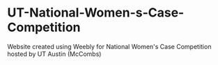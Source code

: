 # UT-National-Women-s-Case-Competition
Website created using Weebly for National Women's Case Competition hosted by UT Austin (McCombs)
